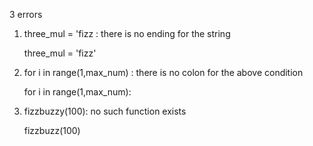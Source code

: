 3 errors

1. three_mul = 'fizz  :  there is no ending for the string

	three_mul = 'fizz'



2. for i in range(1,max_num)   : there is no colon for the above condition
	
	for i in range(1,max_num):



3. fizzbuzzy(100): no such function exists

	fizzbuzz(100)